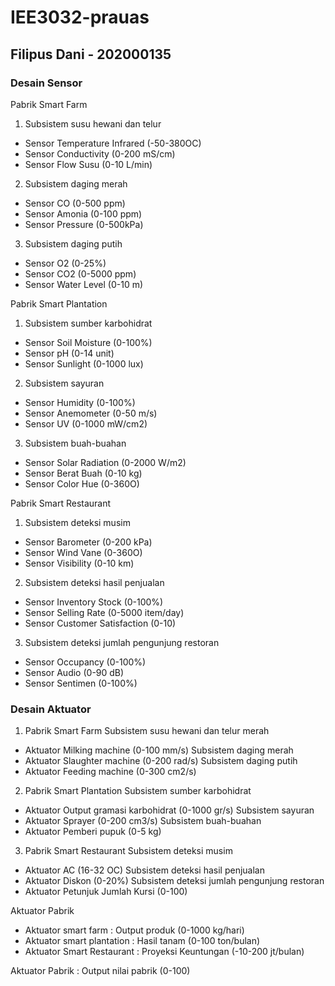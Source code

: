 # IEE3032-prauas
## Filipus Dani - 202000135

### Desain Sensor

Pabrik Smart Farm
1.	Subsistem susu hewani dan telur
  * Sensor Temperature Infrared (-50-380OC)
  * Sensor Conductivity (0-200 mS/cm)
  * Sensor Flow Susu (0-10 L/min)
2.	Subsistem daging merah
  * Sensor CO (0-500 ppm)
  * Sensor Amonia (0-100 ppm)
  * Sensor Pressure (0-500kPa)
3.	Subsistem daging putih
  * Sensor O2 (0-25%)
  * Sensor CO2 (0-5000 ppm)
  * Sensor Water Level (0-10 m)

Pabrik Smart Plantation
1.	Subsistem sumber karbohidrat
  * Sensor Soil Moisture (0-100%)
  * Sensor pH (0-14 unit)
  * Sensor Sunlight (0-1000 lux)
2.	Subsistem sayuran
  * Sensor Humidity (0-100%)
  * Sensor Anemometer (0-50 m/s)
  * Sensor UV (0-1000 mW/cm2)
3.	Subsistem buah-buahan
  * Sensor Solar Radiation (0-2000 W/m2)
  * Sensor Berat Buah (0-10 kg)
  * Sensor Color Hue (0-360O)

Pabrik Smart Restaurant
1.	Subsistem deteksi musim
  * Sensor Barometer (0-200 kPa)
  * Sensor Wind Vane (0-360O)
  * Sensor Visibility (0-10 km)
2.	Subsistem deteksi hasil penjualan
  * Sensor Inventory Stock (0-100%)
  * Sensor Selling Rate (0-5000 item/day)
  * Sensor Customer Satisfaction (0-10)
3.	Subsistem deteksi jumlah pengunjung restoran
  * Sensor Occupancy (0-100%)
  * Sensor Audio (0-90 dB)
  * Sensor Sentimen (0-100%)


### Desain Aktuator

1. Pabrik Smart Farm
Subsistem susu hewani dan telur merah
* Aktuator Milking machine (0-100 mm/s)
Subsistem daging merah
* Aktuator Slaughter machine (0-200 rad/s)
Subsistem daging putih
* Aktuator Feeding machine (0-300 cm2/s)

2. Pabrik Smart Plantation
Subsistem sumber karbohidrat
* Aktuator Output gramasi karbohidrat (0-1000 gr/s)
Subsistem sayuran
* Aktuator Sprayer (0-200 cm3/s)
Subsistem buah-buahan
* Aktuator Pemberi pupuk (0-5 kg)

3. Pabrik Smart Restaurant
Subsistem deteksi musim
* Aktuator AC (16-32 OC)
Subsistem deteksi hasil penjualan
* Aktuator Diskon (0-20%)
Subsistem deteksi jumlah pengunjung restoran
* Aktuator Petunjuk Jumlah Kursi (0-100)

Aktuator Pabrik
* Aktuator smart farm		: Output produk (0-1000 kg/hari)
* Aktuator smart plantation	: Hasil tanam (0-100 ton/bulan)
* Aktuator Smart Restaurant	: Proyeksi Keuntungan (-10-200 jt/bulan)

Aktuator Pabrik		: Output nilai pabrik (0-100)
